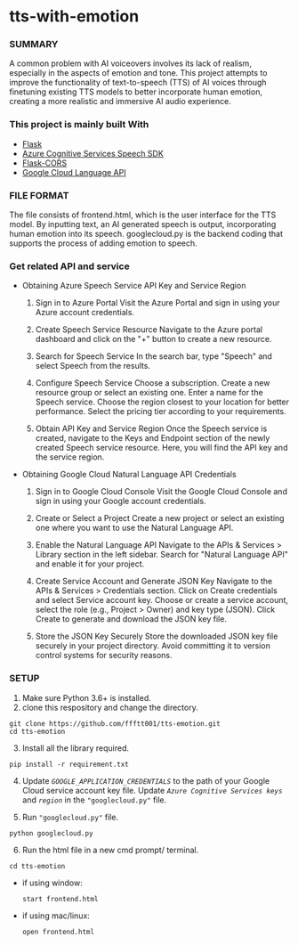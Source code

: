 # tts-with-emotion

### SUMMARY

A common problem with AI voiceovers involves its lack of realism, especially in the aspects of emotion and tone. This project attempts to improve the functionality of text-to-speech (TTS) of AI voices through finetuning existing TTS models to better incorporate human emotion, creating a more realistic and immersive AI audio experience. 


### This project is mainly built With

- [Flask](https://github.com/pallets/flask)
- [Azure Cognitive Services Speech SDK](https://github.com/Azure-Samples/cognitive-services-speech-sdk)
- [Flask-CORS](https://github.com/corydolphin/flask-cors)
- [Google Cloud Language API](https://cloud.google.com/natural-language/docs/basics)


### FILE FORMAT

The file consists of frontend.html, which is the user interface for the TTS model. By inputting text, an AI generated speech is output, incorporating human emotion into its speech. googlecloud.py is the backend coding that supports the process of adding emotion to speech.

### Get related API and service
- Obtaining Azure Speech Service API Key and Service Region
  1. Sign in to Azure Portal
  Visit the Azure Portal and sign in using your Azure account credentials.

  2. Create Speech Service Resource
  Navigate to the Azure portal dashboard and click on the "+" button to create a new resource.

  3. Search for Speech Service
  In the search bar, type "Speech" and select Speech from the results.

  4. Configure Speech Service
  Choose a subscription.
  Create a new resource group or select an existing one.
  Enter a name for the Speech service.
  Choose the region closest to your location for better performance.
  Select the pricing tier according to your requirements.
  5. Obtain API Key and Service Region
  Once the Speech service is created, navigate to the Keys and Endpoint section of the newly created Speech service resource. Here, you will find the API key and the service region.

- Obtaining Google Cloud Natural Language API Credentials
  1. Sign in to Google Cloud Console
  Visit the Google Cloud Console and sign in using your Google account credentials.

  2. Create or Select a Project
  Create a new project or select an existing one where you want to use the Natural Language API.

  3. Enable the Natural Language API
  Navigate to the APIs & Services > Library section in the left sidebar. Search for "Natural Language API" and enable it for your project.

  4. Create Service Account and Generate JSON Key
  Navigate to the APIs & Services > Credentials section.
  Click on Create credentials and select Service account key.
  Choose or create a service account, select the role (e.g., Project > Owner) and key type (JSON).
  Click Create to generate and download the JSON key file.
  5. Store the JSON Key Securely
  Store the downloaded JSON key file securely in your project directory. Avoid committing it to version control systems for security reasons.

### SETUP

1. Make sure Python 3.6+ is installed.
2. clone this respository and change the directory.
```
git clone https://github.com/ffftt001/tts-emotion.git
cd tts-emotion
```
3. Install all the library required.
```
pip install -r requirement.txt
```

4. Update *`GOOGLE_APPLICATION_CREDENTIALS`* to the path of your Google Cloud service account key file.
Update *`Azure Cognitive Services keys`* and *`region`* in the `"googlecloud.py"` file.


5. Run `"googlecloud.py"` file.
```
python googlecloud.py
```
6. Run the html file in a new cmd prompt/ terminal.
```
cd tts-emotion
```
  - if using window:
    ```
    start frontend.html
    ```
  - if using mac/linux:
    ```
    open frontend.html
    ```
